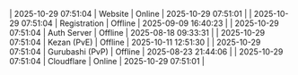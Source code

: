 | 2025-10-29 07:51:04 | Website | Online | 2025-10-29 07:51:01 |
| 2025-10-29 07:51:04 | Registration | Offline | 2025-09-09 16:40:23 |
| 2025-10-29 07:51:04 | Auth Server | Offline | 2025-08-18 09:33:31 |
| 2025-10-29 07:51:04 | Kezan (PvE) | Offline | 2025-10-11 12:51:30 |
| 2025-10-29 07:51:04 | Gurubashi (PvP) | Offline | 2025-08-23 21:44:06 |
| 2025-10-29 07:51:04 | Cloudflare | Online | 2025-10-29 07:51:01 |
